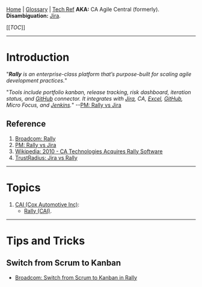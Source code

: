 [Home](/Slalom-LLC/Slalom-Consulting) | [Glossary](/Glossary) | [Tech Ref](/Tech-Ref)
**AKA:** CA Agile Central (formerly).
**Disambiguation:** [Jira](/Tech-Ref/Atlassian/Jira).

[[_TOC_]]

---
# Introduction
"_***Rally*** is an enterprise-class platform that’s purpose-built for scaling agile development practices._"

"_Tools include portfolio kanban, release tracking, risk dashboard, iteration status, and [GitHub](/Tech-Ref/Software-Development/DevOps-\(Development-and-IT-Operations\)/GitHub) connector. It integrates with [Jira](/Tech-Ref/Atlassian/Jira), CA, [Excel](/Tech-Ref/Microsoft/Microsoft-Excel), [GitHub](/Tech-Ref/Software-Development/DevOps-\(Development-and-IT-Operations\)/GitHub), Micro Focus, and [Jenkins](/Tech-Ref/Software-Development/DevOps-\(Development-and-IT-Operations\)/CI-CD-\(Continuous-Integration-%2D-Continuous-Delivery\)/Jenkins)._" --[PM: Rally vs Jira](https://project-management.com/rally-vs-jira/)

## Reference
1. [Broadcom: Rally](https://www.broadcom.com/products/software/agile-development/rally-software)
1. [PM: Rally vs Jira](https://project-management.com/rally-vs-jira/)
1. [Wikipedia: 2010 - CA Technologies Acquires Rally Software](https://en.wikipedia.org/wiki/CA_Technologies#2010s)
1. [TrustRadius: Jira vs Rally](https://www.trustradius.com/compare-products/jira-software-vs-rally-software)

---
# Topics
1. [CAI (Cox Automotive Inc)](/Clients/CAI-\(Cox-Automotive-Inc\)):
   - [Rally (CAI)](/Clients/CAI-\(Cox-Automotive-Inc\)/Infrastructure-\(CAI\)/Systems-and-Services-\(CAI\)/Rally-\(CAI\)).

---
# Tips and Tricks

## Switch from Scrum to Kanban
- [Broadcom: Switch from Scrum to Kanban in Rally](https://community.broadcom.com/communities/community-home/digestviewer/viewthread?MID=763240)
